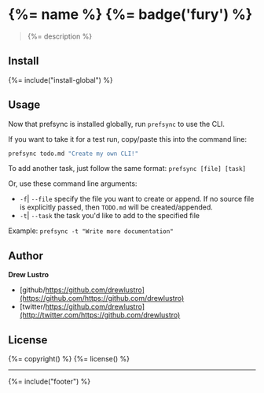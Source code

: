 # {%= name %} {%= badge('fury') %}

> {%= description %}

## Install
{%= include("install-global") %}

## Usage
Now that prefsync is installed globally, run `prefsync` to use the CLI.

If you want to take it for a test run, copy/paste this into the command line:

```bash
prefsync todo.md "Create my own CLI!"
```

To add another task, just follow the same format: `prefsync [file] [task]`

Or, use these command line arguments:

* `-f`| `--file` specify the file you want to create or append. If no source file is explicitly passed, then `TODO.md` will be created/appended.
* `-t`| `--task` the task you'd like to add to the specified file

Example: `prefsync -t "Write more documentation"`

## Author

**Drew Lustro**

* [github/https://github.com/drewlustro](https://github.com/https://github.com/drewlustro)
* [twitter/https://github.com/drewlustro](http://twitter.com/https://github.com/drewlustro)

## License
{%= copyright() %}
{%= license() %}

***

{%= include("footer") %}
